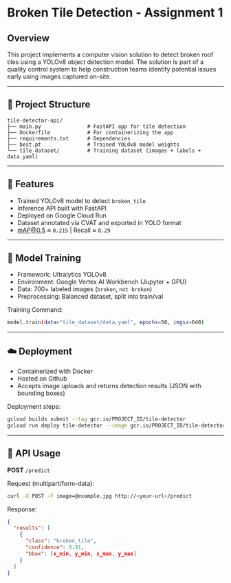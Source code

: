 # Broken Tile Detection - Assignment 1

## Overview

This project implements a computer vision solution to detect broken roof tiles using a YOLOv8 object detection model. The solution is part of a quality control system to help construction teams identify potential issues early using images captured on-site.

---

## 📁 Project Structure

```
tile-detector-api/
├── main.py               # FastAPI app for tile detection
├── Dockerfile            # For containerizing the app
├── requirements.txt      # Dependencies
├── best.pt               # Trained YOLOv8 model weights
└── tile_dataset/         # Training dataset (images + labels + data.yaml)
```

---

## 🚀 Features

- Trained YOLOv8 model to detect `broken_tile`
- Inference API built with FastAPI
- Deployed on Google Cloud Run
- Dataset annotated via CVAT and exported in YOLO format
- mAP@0.5 ≈ `0.215` | Recall ≈ `0.29`

---

## 🧠 Model Training

- Framework: Ultralytics YOLOv8
- Environment: Google Vertex AI Workbench (Jupyter + GPU)
- Data: 700+ labeled images (`broken`, `not broken`)
- Preprocessing: Balanced dataset, split into train/val

Training Command:
```bash
model.train(data="tile_dataset/data.yaml", epochs=50, imgsz=640)
```

---

## ☁️ Deployment

- Containerized with Docker
- Hosted on Github
- Accepts image uploads and returns detection results (JSON with bounding boxes)

Deployment steps:
```bash
gcloud builds submit --tag gcr.io/PROJECT_ID/tile-detector
gcloud run deploy tile-detector --image gcr.io/PROJECT_ID/tile-detector --platform managed
```

---

## 🔧 API Usage

**POST** `/predict`

Request (multipart/form-data):
```bash
curl -X POST -F image=@example.jpg http://<your-url>/predict
```

Response:
```json
{
  "results": [
    {
      "class": "broken_tile",
      "confidence": 0.91,
      "bbox": [x_min, y_min, x_max, y_max]
    }
  ]
}
```
